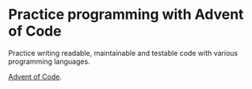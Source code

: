 # Practice programming with Advent of Code

Practice writing readable, maintainable and testable code with various programming languages.

[Advent of Code](https://adventofcode.com/).
